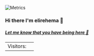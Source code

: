 ![Metrics](https://metrics.lecoq.io/elirehema?template=classic&followup=1&projects=1&posts=1&pagespeed=1&tweets=1&stars=1&isocalendar=1&languages=1&pagespeed.detailed=true&pagespeed.screenshot=true&posts.limit=4&posts.source=dev.to&isocalendar.duration=half-year&projects.limit=4&tweets.limit=2&stars.limit=4&config.timezone=Africa%2FDar_es_Salaam)

### Hi there I'm elirehema  👋 
##### [Let me know that you have being here :wave:](https://twitter.com/intent/tweet?text=Hi%20%40elixml%20%F0%9F%91%8B.%20I%20am%20saying%20hi%20from%20your%20Github%20profile!%20(https%3A%2F%2Fgithub.com%2Felirehema)%0A%0A)
<table>
  <tr>
    <td>Visitors: </td>
    <td><img src="https://profile-counter.glitch.me/elirehema/count.svg" alt="" /></td>
  </tr>
</table>
<!--
**elirehema/elirehema** is a ✨ _special_ ✨ repository because its `README.md` (this file) appears on your GitHub profile.

Here are some ideas to get you started:

- 🔭 I’m currently working on ...
- 🌱 I’m currently learning ...
- 👯 I’m looking to collaborate on ...
- 🤔 I’m looking for help with ...
- 💬 Ask me about ...
- 📫 How to reach me: ...
- 😄 Pronouns: ...
- ⚡ Fun fact: ...
-->
